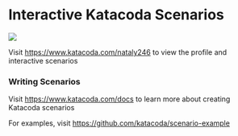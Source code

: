 # Interactive Katacoda Scenarios

[![](http://shields.katacoda.com/katacoda/nataly246/count.svg)](https://www.katacoda.com/nataly246 "Get your profile on Katacoda.com")

Visit https://www.katacoda.com/nataly246 to view the profile and interactive scenarios

### Writing Scenarios
Visit https://www.katacoda.com/docs to learn more about creating Katacoda scenarios

For examples, visit https://github.com/katacoda/scenario-example
